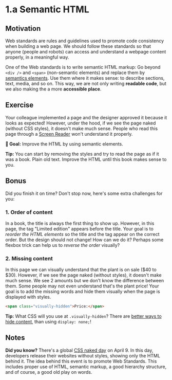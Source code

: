 # 1.a Semantic HTML

## Motivation

Web standards are rules and guidelines used to promote code consistency when building a web page. We should follow these standards so that anyone (people and robots) can access and understand a webpage content properly, in a meaningful way.

One of the Web standards is to write semantic HTML markup: Go beyond `<div />` and `<span>` (non-semantic elements) and replace them by [semantics elements](https://developer.mozilla.org/en-US/docs/Web/HTML/Element). Use them where it makes sense: to describe sections, text, media, and so on. This way, we are not only writing **readable code**, but we also making the a more **accessible place**.

## Exercise

Your colleague implemented a page and the designer approved it because it looks as expected!
However, under the hood, if we see the page naked (without CSS styles), it doesn't
make much sense. People who read this page through a [Screen Reader](https://developer.mozilla.org/en-US/docs/Glossary/Screen_reader) won't understand it properly.

**🎯 Goal:** Improve the HTML by using semantic elements.

**Tip:** You can start by removing the styles and try to read the page as if it was a book. Plain old text. Improve the HTML until this book makes sense to you.

## Bonus

Did you finish it on time? Don't stop now, here's some extra challenges for you:

### 1. Order of content

In a book, the title is always the first thing to show up. However, in this page, the tag "Limited edition" appears before the title. Your goal is to _reorder the HTML elements_ so the title and the tag appear on the correct order. But the design should not change! How can we do it? Perhaps some flexbox trick can help us to _reverse the order_ visually?

### 2. Missing content

In this page we can visually understand that the plant is on sale ($40 to $30). However, if we see the page naked (without styles), it doesn't make much sense. We see 2 amounts but we don't know the difference between them. Some people may not even understand that's the plant price! Your goal is to add the missing words and hide them visually when the page is displayed with styles.

```html
<span class="visually-hidden">Price:</span>
```

**Tip:** What CSS will you use at `.visually-hidden`? There are [better ways to hide content](https://a11yproject.com/posts/how-to-hide-content/), than using `display: none;`!

## Notes

**Did you know?** There's a global [CSS naked day](https://css-naked-day.github.io/) on April 9. In this day, developers release their websites without styles, showing only the HTML behind it. The idea behind this event is to promote Web Standards. This includes proper use of HTML, semantic markup, a good hierarchy structure, and of course, a good old play on words.
